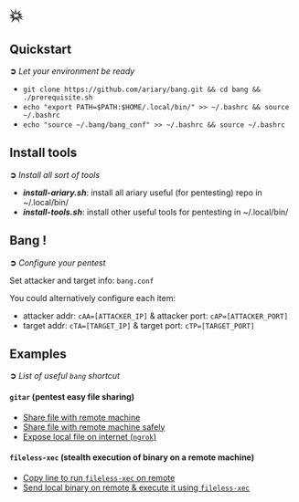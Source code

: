 # 💥

## Quickstart
**➲** *Let your environment be ready*
* `git clone https://github.com/ariary/bang.git && cd bang && ./prerequisite.sh`
* `echo "export PATH=$PATH:$HOME/.local/bin/" >> ~/.bashrc && source ~/.bashrc`
* `echo "source ~/.bang/bang_conf" >> ~/.bashrc && source ~/.bashrc`

## Install tools
**➲** *Install all sort of tools*
* ***install-ariary.sh***: install all ariary useful (for pentesting) repo in ~/.local/bin/
* ***install-tools.sh***: install other useful tools for pentesting in ~/.local/bin/

## Bang !
**➲** *Configure your pentest*

Set attacker and target info: `bang.conf`

You could alternatively configure each item:
 * attacker addr: `cAA=[ATTACKER_IP]` & attacker port: `cAP=[ATTACKER_PORT]` 
 * target addr: `cTA=[TARGET_IP]` & target port: `cTP=[TARGET_PORT]`


## Examples
**➲** *List of useful `bang` shortcut*

#### `gitar` (pentest easy file sharing)

* [Share file with remote machine](https://github.com/ariary/bang/blob/main/EXAMPLES.md#share-files)
* [Share file with remote machine safely](https://github.com/ariary/bang/blob/main/EXAMPLES.md#share-files-safely)
* [Expose local file on internet (`ngrok`)](https://github.com/ariary/bang/blob/main/EXAMPLES.md#expose-local-file-on-internet)


#### `fileless-xec` (stealth execution of binary on a remote machine)

* [Copy line to run `fileless-xec` on remote](https://github.com/ariary/bang/blob/main/EXAMPLES.md#copy-line-to-launch-fieleless-xec-stealth-dropper)
* [Send local binary on remote & execute it using `fileless-xec`](https://github.com/ariary/bang/blob/main/EXAMPLES.md#send-a-local-file-to-remote-fileless-xec-to-stealthy-run-it)

